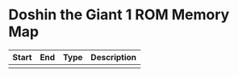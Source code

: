 # Doshin the Giant 1 ROM Memory Map

| Start | End | Type | Description |
| --- | :----: | ----: | --- |
|  |  |  |  |
